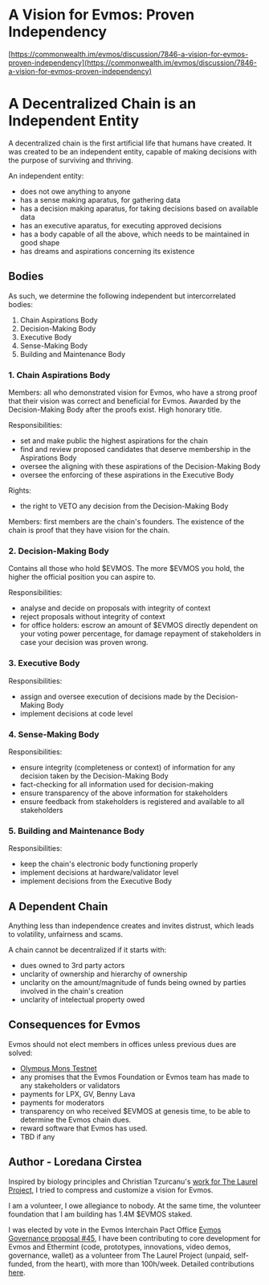 # A Vision for Evmos: Proven Independency

[https://commonwealth.im/evmos/discussion/7846-a-vision-for-evmos-proven-independency](https://commonwealth.im/evmos/discussion/7846-a-vision-for-evmos-proven-independency)

# A Decentralized Chain is an Independent Entity

A decentralized chain is the first artificial life that humans have created. It was created to be an independent entity, capable of making decisions with the purpose of surviving and thriving.

An independent entity:
- does not owe anything to anyone
- has a sense making aparatus, for gathering data
- has a decision making aparatus, for taking decisions based on available data
- has an executive aparatus, for executing approved decisions
- has a body capable of all the above, which needs to be maintained in good shape
- has dreams and aspirations concerning its existence

## Bodies

As such, we determine the following independent but intercorrelated bodies:
1. Chain Aspirations Body 
2. Decision-Making Body
3. Executive Body
4. Sense-Making Body
5. Building and Maintenance Body


### 1. Chain Aspirations Body 

Members: all who demonstrated vision for Evmos, who have a strong proof that their vision was correct and beneficial for Evmos. Awarded by the Decision-Making Body after the proofs exist. High honorary title.

Responsibilities:
- set and make public the highest aspirations for the chain
- find and review proposed candidates that deserve membership in the Aspirations Body
- oversee the aligning with these aspirations of the Decision-Making Body
- oversee the enforcing of these aspirations in the Executive Body

Rights:
- the right to VETO any decision from the Decision-Making Body

Members: first members are the chain's founders. The existence of the chain is proof that they have vision for the chain.

### 2. Decision-Making Body

Contains all those who hold $EVMOS. The more $EVMOS you hold, the higher the official position you can aspire to. 

Responsibilities:
- analyse and decide on proposals with integrity of context
- reject proposals without integrity of context
- for office holders: escrow an amount of $EVMOS directly dependent on your voting power percentage, for damage repayment of stakeholders in case your decision was proven wrong.

### 3. Executive Body

Responsibilities:
- assign and oversee execution of decisions made by the Decision-Making Body
- implement decisions at code level

### 4. Sense-Making Body

Responsibilities:
- ensure integrity (completeness or context) of information for any decision taken by the Decision-Making Body
- fact-checking for all information used for decision-making
- ensure transparency of the above information for stakeholders
- ensure feedback from stakeholders is registered and available to all stakeholders

### 5. Building and Maintenance Body

Responsibilities:
- keep the chain's electronic body functioning properly
- implement decisions at hardware/validator level
- implement decisions from the Executive Body



## A Dependent Chain

Anything less than independence creates and invites distrust, which leads to volatility, unfairness and scams.

A chain cannot be decentralized if it starts with:
- dues owned to 3rd party actors
- unclarity of ownership and hierarchy of ownership
- unclarity on the amount/magnitude of funds being owned by parties involved in the chain's creation 
- unclarity of intelectual property owed


## Consequences for Evmos

Evmos should not elect members in offices unless previous dues are solved:
- [Olympus Mons Testnet](https://medium.com/evmos/announcing-olympus-mons-evmos-incentivized-testnet-46fa24270a25)
- any promises that the Evmos Foundation or Evmos team has made to any stakeholders or validators
- payments for LPX, GV, Benny Lava
- payments for moderators
- transparency on who received $EVMOS at genesis time, to be able to determine the Evmos chain dues.
- reward software that Evmos has used.
- TBD if any


## Author - Loredana Cirstea

Inspired by biology principles and Christian Tzurcanu's [work for The Laurel Project](https://github.com/the-laurel/chain-proposals/tree/main/evmos), I tried to compress and customize a vision for Evmos.

I am a volunteer, I owe allegiance to nobody. At the same time, the volunteer foundation that I am building has 1.4M $EVMOS staked.

I was elected by vote in the Evmos Interchain Pact Office [Evmos Governance proposal #45](https://www.mintscan.io/evmos/proposals/45), I have been contributing to core development for Evmos and Ethermint (code, prototypes, innovations, video demos, governance, wallet) as a volunteer from The Laurel Project (unpaid, self-funded, from the heart), with more than 100h/week. Detailed contributions [here](https://evolve.provable.dev/).


